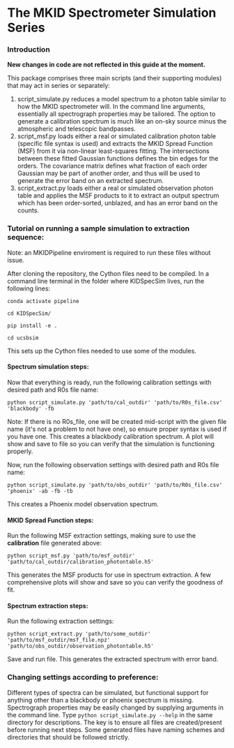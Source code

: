 # The MKID Spectrometer Simulation Series

### Introduction

**New changes in code are not reflected in this guide at the moment.**

This package comprises three main scripts (and their supporting modules) that may act in series or separately:
1) script_simulate.py reduces a model spectrum to a photon table similar to how the MKID spectrometer will.
In the command line arguments, essentially all spectrograph properties may be tailored.
The option to generate a calibration spectrum is much like an on-sky source minus the atmospheric and telescopic
bandpasses.
2) script_msf.py loads either a real or simulated calibration photon table (specific file syntax is used) and extracts
the MKID Spread Function (MSF) from it via non-linear least-squares fitting. The intersections between these fitted
Gaussian functions defines the bin edges for the orders. The covariance matrix defines what fraction of each 
order Gaussian may be part of another order, and thus will be used to generate the error band on an extracted spectrum.
4) script_extract.py loads either a real or simulated observation photon table and applies
the MSF products to it to extract an output spectrum which has been order-sorted, unblazed, and has an error band
on the counts.

### Tutorial on running a sample simulation to extraction sequence:

Note: an MKIDPipeline enviroment is required to run these files without issue.

After cloning the repository, the Cython files need to be compiled.
In a command line terminal in the folder where KIDSpecSim lives, run the following lines: 

`conda activate pipeline`

`cd KIDSpecSim/`

`pip install -e .`

`cd ucsbsim`

This sets up the Cython files needed to use some of the modules. 

#### Spectrum simulation steps:
Now that everything is ready, run the following calibration settings with desired path and R0s file name:

`python script_simulate.py 'path/to/cal_outdir' 'path/to/R0s_file.csv' 'blackbody' -fb`

Note: If there is no R0s_file, one will be created mid-script with the given file name 
(it's not a problem to not have one), so ensure proper syntax is used if you have one.
This creates a blackbody calibration spectrum. A plot will show and save to file so you can 
verify that the simulation is functioning properly.

Now, run the following observation settings with desired path and R0s file name:

`python script_simulate.py 'path/to/obs_outdir' 'path/to/R0s_file.csv' 'phoenix' -ab -fb -tb`

This creates a Phoenix model observation spectrum.

#### MKID Spread Function steps:
Run the following MSF extraction settings, making sure to use the **calibration** file generated above:

`python script_msf.py 'path/to/msf_outdir' 'path/to/cal_outdir/calibration_photontable.h5'`

This generates the MSF products for use in spectrum extraction.
A few comprehensive plots will show and save so you can verify the goodness of fit.

#### Spectrum extraction steps:
Run the following extraction settings:

`python script_extract.py 'path/to/some_outdir' 'path/to/msf_outdir/msf_file.npz' 'path/to/obs_outdir/observation_photontable.h5'`

Save and run file. This generates the extracted spectrum with error band.

### Changing settings according to preference:

Different types of spectra can be simulated, but functional support for anything other than a blackbody or phoenix spectrum is missing.
Spectrograph properties may be easily changed by supplying arguments in the command line. 
Type `python script_simulate.py --help` in the same directory for descriptions.
The key is to ensure all files are created/present before running next steps. 
Some generated files have naming schemes and directories that should be followed strictly.
